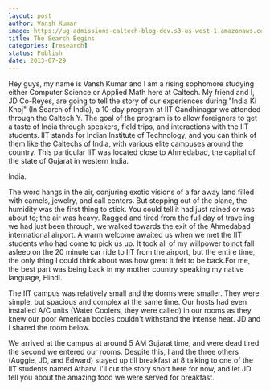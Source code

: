 ```yaml
---
layout: post
author: Vansh Kumar
image: https://ug-admissions-caltech-blog-dev.s3-us-west-1.amazonaws.com/old_pictures/caltech_as_it_happens/6a0105349b8251970b01910464b4b3970c.jpg
title: The Search Begins 
categories: [research]
status: Publish
date: 2013-07-29
---
```



Hey guys, my name is Vansh Kumar and I am a rising sophomore studying either Computer Science or Applied Math here at Caltech. My friend and I, JD Co-Reyes, are going to tell the story of our experiences during "India Ki Khoj" (In Search of India), a 10-day program at IIT Gandhinagar we attended through the Caltech Y. The goal of the program is to allow foreigners to get a taste of India through speakers, field trips, and interactions with the IIT students. IIT stands for Indian Institute of Technology, and you can think of them like the Caltechs of India, with various elite campuses around the country. This particular IIT was located close to Ahmedabad, the capital of the state of Gujarat in western India.

India.

The word hangs in the air, conjuring exotic visions of a far away land filled with camels, jewelry, and call centers. But stepping out of the plane, the humidity was the first thing to stick. You could tell it had just rained or was about to; the air was heavy. Ragged and tired from the full day of traveling we had just been through, we walked towards the exit of the Ahmedabad international airport. A warm welcome awaited us when we met the IIT students who had come to pick us up. It took all of my willpower to not fall asleep on the 20 minute car ride to IIT from the airport, but the entire time, the only thing I could think about was how great it felt to be back.For me, the best part was being back in my mother country speaking my native language, Hindi.

The IIT campus was relatively small and the dorms were smaller. They were simple, but spacious and complex at the same time. Our hosts had even installed A/C units (Water Coolers, they were called) in our rooms as they knew our poor American bodies couldn't withstand the intense heat. JD and I shared the room below.

We arrived at the campus at around 5 AM Gujarat time, and were dead tired the second we entered our rooms. Despite this, I and the three others (Auggie, JD, and Edward) stayed up till breakfast at 8 talking to one of the IIT students named Atharv. I'll cut the story short here for now, and let JD tell you about the amazing food we were served for breakfast.


